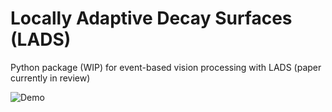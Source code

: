 # Locally Adaptive Decay Surfaces (LADS)

Python package (WIP) for event-based vision processing with LADS (paper currently in review)

![Demo](assets/face_demo.gif)
